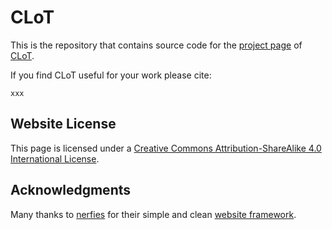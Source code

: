 # CLoT

This is the repository that contains source code for the [project page]() of [CLoT](https://xxx). 

If you find CLoT useful for your work please cite:
```
xxx
```

## Website License
This page is licensed under a <a rel="license" href="http://creativecommons.org/licenses/by-sa/4.0/">Creative Commons Attribution-ShareAlike 4.0 International License</a>.


## Acknowledgments

Many thanks to [nerfies](https://github.com/nerfies) for their simple and clean [website framework](https://github.com/nerfies/nerfies.github.io).
